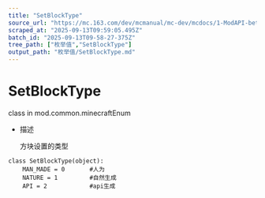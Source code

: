 ```yaml
---
title: "SetBlockType"
source_url: "https://mc.163.com/dev/mcmanual/mc-dev/mcdocs/1-ModAPI-beta/%E6%9E%9A%E4%B8%BE%E5%80%BC/SetBlockType.html?catalog=1"
scraped_at: "2025-09-13T09:59:05.495Z"
batch_id: "2025-09-13T09-58-27-375Z"
tree_path: ["枚举值","SetBlockType"]
output_path: "枚举值/SetBlockType.md"
---
```


#  SetBlockType

class in mod.common.minecraftEnum

*   描述
    
    方块设置的类型
    

```
class SetBlockType(object):
	MAN_MADE = 0       #人为
	NATURE = 1         #自然生成
	API = 2            #api生成


```